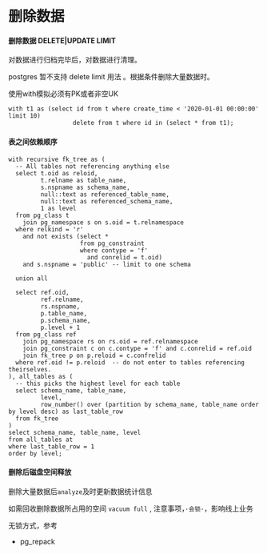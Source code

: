 # 删除数据

#### 删除数据 DELETE|UPDATE LIMIT

对数据进行归档完毕后，对数据进行清理。

postgres 暂不支持 delete limit 用法 。根据条件删除大量数据时。

使用with模拟必须有PK或者非空UK

```
with t1 as (select id from t where create_time < '2020-01-01 00:00:00' limit 10) 
                  delete from t where id in (select * from t1);
```


#### 表之间依赖顺序

```
with recursive fk_tree as (
  -- All tables not referencing anything else
  select t.oid as reloid, 
         t.relname as table_name, 
         s.nspname as schema_name,
         null::text as referenced_table_name,
         null::text as referenced_schema_name,
         1 as level
  from pg_class t
    join pg_namespace s on s.oid = t.relnamespace
  where relkind = 'r'
    and not exists (select *
                    from pg_constraint
                    where contype = 'f'
                      and conrelid = t.oid)
    and s.nspname = 'public' -- limit to one schema 

  union all 

  select ref.oid, 
         ref.relname, 
         rs.nspname,
         p.table_name,
         p.schema_name,
         p.level + 1
  from pg_class ref
    join pg_namespace rs on rs.oid = ref.relnamespace
    join pg_constraint c on c.contype = 'f' and c.conrelid = ref.oid
    join fk_tree p on p.reloid = c.confrelid
  where ref.oid != p.reloid  -- do not enter to tables referencing theirselves.
), all_tables as (
  -- this picks the highest level for each table
  select schema_name, table_name,
         level, 
         row_number() over (partition by schema_name, table_name order by level desc) as last_table_row
  from fk_tree
)
select schema_name, table_name, level
from all_tables at
where last_table_row = 1
order by level;
```

#### 删除后磁盘空间释放

删除大量数据后`analyze`及时更新数据统计信息 

如需回收删除数据所占用的空间 `vacuum full` , 注意事项，`·会锁·`，影响线上业务


无锁方式，参考

- pg_repack
